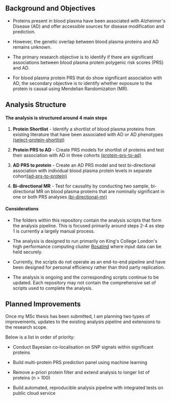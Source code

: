 Background and Objectives
-------

* Proteins present in blood plasma have been associated with Alzheimer's Disease (AD) and offer accessible sources for disease modification and prediction.   

* However, the genetic overlap between blood plasma proteins and AD remains unknown.   

* The primary research objective is to identify if there are significant associations between blood plasma protein polygenic risk scores (PRS) and AD.  

* For blood plasma protein PRS that do show significant association with AD, the secondary objective is to identify whether exposure to the protein is causal using Mendelian Randomization (MR).  


Analysis Structure
-------

#### The analysis is structured around 4 main steps  

1. **Protein Shortlist** - Identify a shortlist of blood plasma proteins from existing literature that have been associated with AD or AD phenotypes  [(select-protein-shortlist)](https://github.com/AlexHandy1/ad-genetic-overlap-analysis/tree/master/select-protein-shortlist)  

2. **Protein PRS to AD** - Create PRS models for shortlist of proteins and test their association with AD in three cohorts [(protein-prs-to-ad)](https://github.com/AlexHandy1/ad-genetic-overlap-analysis/tree/master/protein-prs-to-ad)  

3. **AD PRS to protein** - Create an AD PRS model and test bi-directional association with individual blood plasma protein levels in separate cohort[(ad-prs-to-protein)](https://github.com/AlexHandy1/ad-genetic-overlap-analysis/tree/master/ad-prs-to-protein)   

4. **Bi-directional MR** - Test for causality by conducting two sample, bi-directional MR on blood plasma proteins that are nominally significant in one or both PRS analyses  [(bi-directional-mr)](https://github.com/AlexHandy1/ad-genetic-overlap-analysis/tree/master/bi-directional-mr) 


#### Considerations

* The folders within this repository contain the analysis scripts that form the analysis pipeline. This is focused primarily around steps 2-4 as step 1 is currently a largely manual process.   

* The analysis is designed to run primarily on King's College London's high performance computing cluster [Rosalind](https://rosalind.kcl.ac.uk) where input data can be held securely.   

* Currently, the scripts do not operate as an end-to-end pipeline and have been designed for personal efficiency rather than third party replication.  

* The analysis is ongoing and the corresponding scripts continue to be updated.  Each repository may not contain the comprehensive set of scripts used to complete the analysis.  


Planned Improvements
-------

Once my MSc thesis has been submitted, I am planning two types of improvements, updates to the existing analysis pipeline and extensions to the research scope.  

Below is a list in order of priority:   

* Conduct Bayesian co-localisation on SNP signals within significant proteins  

* Build multi-protein PRS prediction panel using machine learning  

* Remove a-priori protein filter and extend analysis to longer list of proteins (n > 100)  

* Build automated, reproducible analysis pipeline with integrated tests on public cloud service   

